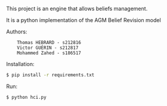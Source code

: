 This project is an engine that allows beliefs management.

It is a python implementation of the AGM Belief Revision model

Authors: 
```
    Thomas HEBRARD - s212816
    Victor GUÉRIN - s212817
    Mohammed Zahed - s186517
```

Installation: 

```bash
$ pip install -r requirements.txt
```

Run:

```
$ python hci.py


```
